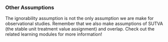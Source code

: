 ### Other Assumptions
The ignorability assumption is not the only assumption we are make for observational studies. Remember that we also make assumptions of SUTVA (the stable unit treatment value assignment) and overlap. Check out the related learning modules for more information!
